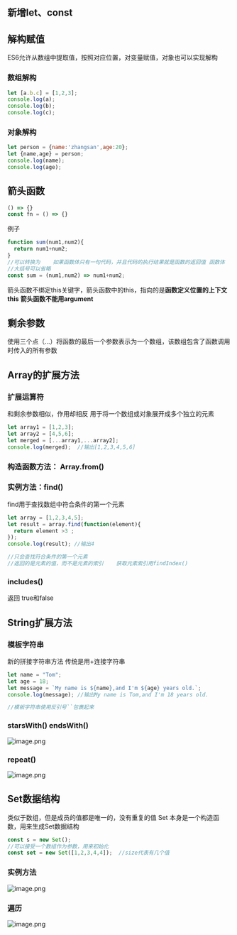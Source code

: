 ## 新增let、const
## 解构赋值
ES6允许从数组中提取值，按照对应位置，对变量赋值，对象也可以实现解构
### 数组解构
```javascript
let [a.b.c] = [1,2,3];
console.log(a);
console.log(b);
console.log(c);
```
### 对象解构
```javascript
let person = {name:'zhangsan',age:20};
let {name,age} = person;
console.log(name);
console.log(age);
```
## 箭头函数
```javascript
() => {}
const fn = () => {}
```
例子
```javascript
function sum(num1,num2){
  return num1+num2;
}
//可以转换为    如果函数体只有一句代码，并且代码的执行结果就是函数的返回值 函数体
//大括号可以省略
const sum = (num1,num2) => num1+num2;
```
箭头函数不绑定this关键字，箭头函数中的this，指向的是**函数定义位置的上下文this**
**箭头函数不能用argument**
## 剩余参数
使用三个点（...）将函数的最后一个参数表示为一个数组，该数组包含了函数调用时传入的所有参数
## Array的扩展方法
### 扩展运算符
和剩余参数相似，作用却相反   用于将一个数组或对象展开成多个独立的元素
```javascript
let array1 = [1,2,3];
let array2 = [4,5,6];
let merged = [...array1,...array2];
console.log(merged);  //输出[1,2,3,4,5,6]
```
### 构造函数方法： Array.from()
### 实例方法：find()
find用于查找数组中符合条件的第一个元素
```javascript
let array = [1,2,3,4,5];
let result = array.find(function(element){
  return element >3 ;
});
console.log(result); //输出4

//只会查找符合条件的第一个元素
//返回的是元素的值，而不是元素的索引    获取元素索引用findIndex()
```
### includes()
返回 true和false
## String扩展方法
### 模板字符串
新的拼接字符串方法 传统是用+连接字符串
```javascript
let name = "Tom";
let age = 18;
let message = `My name is ${name},and I'm ${age} years old.`;
console.log(message); //输出My name is Tom,and I'm 18 years old.

//模板字符串使用反引号``包裹起来
```
### starsWith() endsWith()
![image.png](https://cdn.nlark.com/yuque/0/2023/png/33778458/1680009748967-0a66df3a-8126-49ba-b201-f7ba51a80449.png#averageHue=%2391b6a5&clientId=u59a0fd79-6b55-4&from=paste&height=279&id=u217c62d6&originHeight=356&originWidth=1393&originalType=binary&ratio=1.274999976158142&rotation=0&showTitle=false&size=116499&status=done&style=none&taskId=ufc3263bc-47b9-4745-8737-15475517d7d&title=&width=1092.54904003796)
### repeat()
![image.png](https://cdn.nlark.com/yuque/0/2023/png/33778458/1680009776970-a54f524e-544e-4fe9-b795-cdb29a84c3ab.png#averageHue=%2389b19b&clientId=u59a0fd79-6b55-4&from=paste&height=190&id=u98444237&originHeight=242&originWidth=1257&originalType=binary&ratio=1.274999976158142&rotation=0&showTitle=false&size=63218&status=done&style=none&taskId=u7ad0f319-ba9a-4ce6-9444-906b0c21489&title=&width=985.8823713766803)
## Set数据结构
类似于数组，但是成员的值都是唯一的，没有重复的值
Set 本身是一个构造函数，用来生成Set数据结构
```javascript
const s = new Set();
//可以接受一个数组作为参数，用来初始化
const set = new Set([1,2,3,4,4]);  //size代表有几个值
```
### 实例方法
![image.png](https://cdn.nlark.com/yuque/0/2023/png/33778458/1680011943453-eecfffca-3502-4ef6-877f-d07fe076f3de.png#averageHue=%2382b195&clientId=u59a0fd79-6b55-4&from=paste&height=377&id=u499c9b70&originHeight=481&originWidth=1295&originalType=binary&ratio=1.274999976158142&rotation=0&showTitle=false&size=219850&status=done&style=none&taskId=uca82f886-610d-4cd3-b96e-a3fe111076b&title=&width=1015.6862935026261)
### 遍历
![image.png](https://cdn.nlark.com/yuque/0/2023/png/33778458/1680011974351-ec952794-b5ce-49f2-8a45-44cf48e3f99e.png#averageHue=%23f3f4f9&clientId=u59a0fd79-6b55-4&from=paste&height=190&id=u30488b2c&originHeight=242&originWidth=1359&originalType=binary&ratio=1.274999976158142&rotation=0&showTitle=false&size=68244&status=done&style=none&taskId=ucf63991f-77ee-4a22-9715-45b59bfda0c&title=&width=1065.88237287264)

